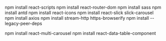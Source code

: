 npm install react-scripts
npm install react-router-dom
npm install sass
npm install antd
npm install react-icons
npm install react-slick slick-carousel
npm install axios
npm install stream-http https-browserify
npm install --legacy-peer-deps


npm install react-multi-carousel
npm install react-data-table-component
